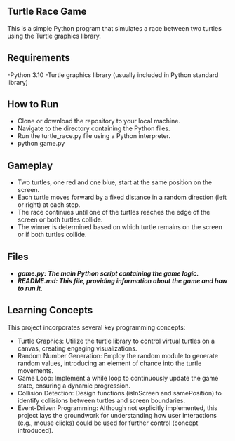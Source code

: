 ## Turtle Race Game
This is a simple Python program that simulates a race between two turtles using the Turtle graphics library.

## Requirements
-Python 3.10
-Turtle graphics library (usually included in Python standard library)

## How to Run
- Clone or download the repository to your local machine.
- Navigate to the directory containing the Python files.
- Run the turtle_race.py file using a Python interpreter.
- python game.py

## Gameplay
- Two turtles, one red and one blue, start at the same position on the screen.
- Each turtle moves forward by a fixed distance in a random direction (left or right) at each step.
- The race continues until one of the turtles reaches the edge of the screen or both turtles collide.
- The winner is determined based on which turtle remains on the screen or if both turtles collide.

## Files
- ***game.py: The main Python script containing the game logic.***
- ***README.md: This file, providing information about the game and how to run it.***

## Learning Concepts
This project incorporates several key programming concepts:

- Turtle Graphics: Utilize the turtle library to control virtual turtles on a canvas, creating engaging visualizations.
- Random Number Generation: Employ the random module to generate random values, introducing an element of chance into the turtle movements.
- Game Loop: Implement a while loop to continuously update the game state, ensuring a dynamic progression.
- Collision Detection: Design functions (isInScreen and samePosition) to identify collisions between turtles and screen boundaries.
- Event-Driven Programming: Although not explicitly implemented, this project lays the groundwork for understanding how user interactions (e.g., mouse clicks) could be used for further control (concept introduced).
